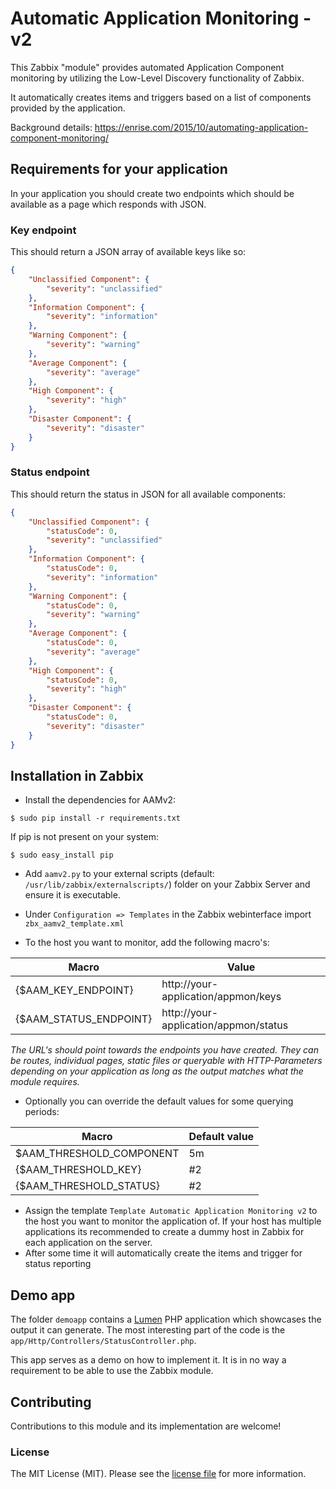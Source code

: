 Automatic Application Monitoring - v2
===
This Zabbix "module" provides automated Application Component monitoring by utilizing the Low-Level Discovery functionality of Zabbix.

It automatically creates items and triggers based on a list of components provided by the application.

Background details: https://enrise.com/2015/10/automating-application-component-monitoring/

## Requirements for your application
In your application you should create two endpoints which should be available as a page which responds with JSON.

### Key endpoint
This should return a JSON array of available keys like so:
```json
{
    "Unclassified Component": {
        "severity": "unclassified"
    },
    "Information Component": {
        "severity": "information"
    },
    "Warning Component": {
        "severity": "warning"
    },
    "Average Component": {
        "severity": "average"
    },
    "High Component": {
        "severity": "high"
    },
    "Disaster Component": {
        "severity": "disaster"
    }
}
```

### Status endpoint
This should return the status in JSON for all available components:
```json
{
    "Unclassified Component": {
        "statusCode": 0,
        "severity": "unclassified"
    },
    "Information Component": {
        "statusCode": 0,
        "severity": "information"
    },
    "Warning Component": {
        "statusCode": 0,
        "severity": "warning"
    },
    "Average Component": {
        "statusCode": 0,
        "severity": "average"
    },
    "High Component": {
        "statusCode": 0,
        "severity": "high"
    },
    "Disaster Component": {
        "statusCode": 0,
        "severity": "disaster"
    }
}
```
## Installation in Zabbix

* Install the dependencies for AAMv2:
```shell
$ sudo pip install -r requirements.txt
```
If pip is not present on your system:
```shell
$ sudo easy_install pip
```

* Add `aamv2.py` to your external scripts (default: `/usr/lib/zabbix/externalscripts/`) folder on your Zabbix Server and ensure it is executable.

* Under `Configuration => Templates` in the Zabbix webinterface import `zbx_aamv2_template.xml`
* To the host you want to monitor, add the following macro's:

| Macro                  | Value                                 |
|------------------------|---------------------------------------|
| {$AAM_KEY_ENDPOINT}    | http://your-application/appmon/keys   |
| {$AAM_STATUS_ENDPOINT} | http://your-application/appmon/status |

*The URL's should point towards the endpoints you have created. They can be routes, individual pages, static files or queryable with HTTP-Parameters depending on your application as long as the output matches what the module requires.*

* Optionally you can override the default values for some querying periods:

| Macro                      | Default value  |
|----------------------------|----------------|
| $AAM_THRESHOLD_COMPONENT   |       5m       |
| {$AAM_THRESHOLD_KEY}       |       #2       |
| {$AAM_THRESHOLD_STATUS}    |       #2       |

* Assign the template `Template Automatic Application Monitoring v2` to the host you want to monitor the application of. If your host has multiple applications its recommended to create a dummy host in Zabbix for each application on the server.
* After some time it will automatically create the items and trigger for status reporting

## Demo app
The folder `demoapp` contains a [Lumen](http://lumen.laravel.com/) PHP application which showcases the output it can generate. The most interesting part of the code is the `app/Http/Controllers/StatusController.php`.

This app serves as a demo on how to implement it. It is in no way a requirement to be able to use the Zabbix module.

## Contributing
Contributions to this module and its implementation are welcome!

### License
The MIT License (MIT). Please see the [license file](LICENSE) for more information.
